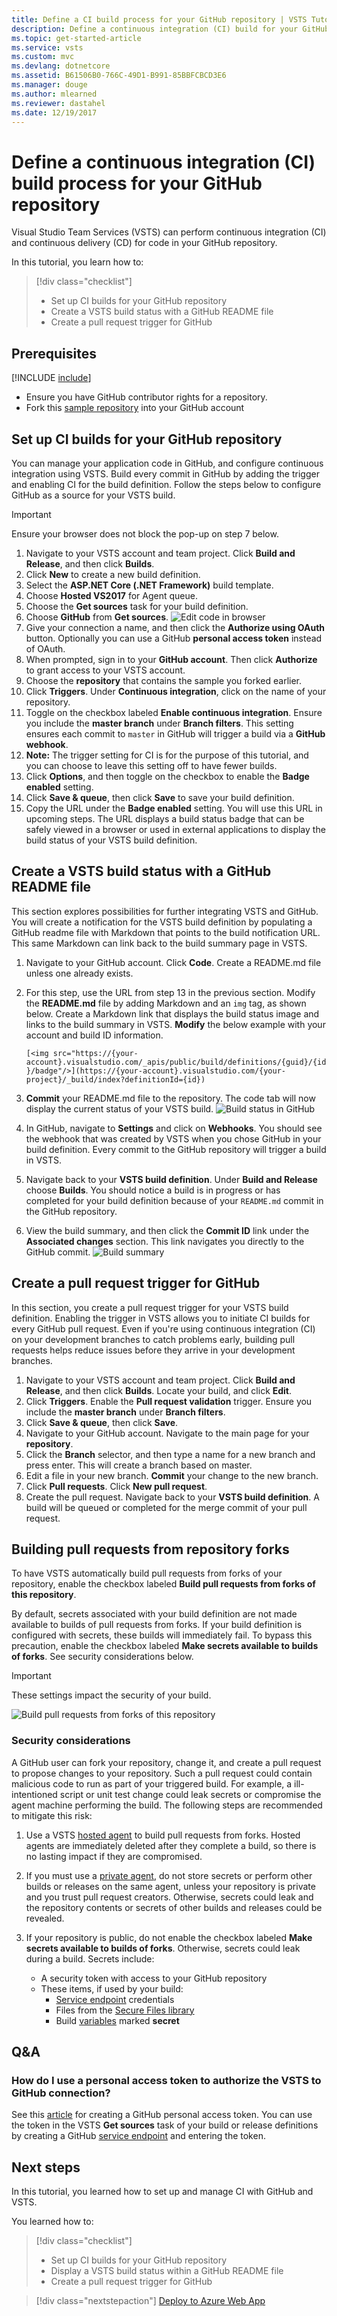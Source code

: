 ```yaml
---
title: Define a CI build process for your GitHub repository | VSTS Tutorial
description: Define a continuous integration (CI) build for your GitHub repository using Visual Studio Team Services
ms.topic: get-started-article
ms.service: vsts
ms.custom: mvc
ms.devlang: dotnetcore
ms.assetid: B61506B0-766C-49D1-B991-85BBFCBCD3E6
ms.manager: douge
ms.author: mlearned
ms.reviewer: dastahel
ms.date: 12/19/2017
---
```


# Define a continuous integration (CI) build process for your GitHub repository

Visual Studio Team Services (VSTS) can perform continuous integration (CI) and continuous delivery (CD) for code in your GitHub repository.

In this tutorial, you learn how to:

> [!div class="checklist"]
> * Set up CI builds for your GitHub repository
> * Create a VSTS build status with a GitHub README file
> * Create a pull request trigger for GitHub

## Prerequisites

[!INCLUDE [include](../_shared/ci-cd-prerequisites-vsts.md)]

* Ensure you have GitHub contributor rights for a repository.
* Fork this [sample repository](https://github.com/adventworks/dotnetcore-sample) into your GitHub account

## Set up CI builds for your GitHub repository

You can manage your application code in GitHub, and configure continuous integration using VSTS. Build every commit in GitHub by adding the trigger and enabling CI for the build definition. Follow the steps below to configure GitHub as a source for your VSTS build. 

> [!IMPORTANT]
> Ensure your browser does not block the pop-up on step 7 below.

1. Navigate to your VSTS account and team project. Click **Build and Release**, and then click **Builds**.
1. Click **New** to create a new build definition.
1. Select the **ASP.NET Core (.NET Framework)** build template.
1. Choose **Hosted VS2017** for Agent queue.
1. Choose the **Get sources** task for your build definition.
1. Choose **GitHub** from **Get sources**.
     ![Edit code in browser](_img/ci-build-github/getsourcesgithub.png)
1. Give your connection a name, and then click the **Authorize using OAuth** button. Optionally you can use a GitHub **personal access token** instead of OAuth.
1. When prompted, sign in to your **GitHub account**. Then click **Authorize** to grant access to your VSTS account.
1. Choose the **repository** that contains the sample you forked earlier.
1. Click **Triggers**. Under **Continuous integration**, click on the name of your repository.
1. Toggle on the checkbox labeled **Enable continuous integration**. Ensure you include the **master branch** under **Branch filters**. This setting ensures each commit to `master` in GitHub will trigger a build via a **GitHub webhook**.
1. **Note:** The trigger setting for CI is for the purpose of this tutorial, and you can choose to leave this setting off to have fewer builds.
1. Click **Options**, and then toggle on the checkbox to enable the **Badge enabled** setting.
1. Click **Save & queue**, then click **Save** to save your build definition.
1. Copy the URL under the **Badge enabled** setting. You will use this URL in upcoming steps. The URL displays a build status badge that can be safely viewed in a browser or used in external applications to display the build status of your VSTS build definition.

## Create a VSTS build status with a GitHub README file

This section explores possibilities for further integrating VSTS and GitHub. You will create a notification for the VSTS build definition by populating a GitHub readme file with Markdown that points to the build notification URL. This same Markdown can link back to the build summary page in VSTS.

1. Navigate to your GitHub account. Click **Code**. Create a README.md file unless one already exists.
1. For this step, use the URL from step 13 in the previous section. Modify the **README.md** file by adding Markdown and an `img` tag, as shown below. Create a Markdown link that displays the build status image and links to the build summary in VSTS. **Modify** the below example with your account and build ID information.

    `[<img src="https://{your-account}.visualstudio.com/_apis/public/build/definitions/{guid}/{id}/badge"/>](https://{your-account}.visualstudio.com/{your-project}/_build/index?definitionId={id})`
1. **Commit** your README.md file to the repository. The code tab will now display the current status of your VSTS build.
    ![Build status in GitHub](_img/ci-build-github/buildstatus.png)
1. In GitHub, navigate to  **Settings** and click on **Webhooks**. You should see the webhook that was created by VSTS when you chose GitHub in your build definition. Every commit to the GitHub repository will trigger a build in VSTS.
1. Navigate back to your **VSTS build definition**. Under **Build and Release** choose **Builds**. You should notice a build is in progress or has completed for your build definition because of your `README.md` commit in the GitHub repository.
1. View the build summary, and then click the **Commit ID** link under the **Associated changes** section. This link navigates you directly to the GitHub commit.
     ![Build summary](_img/ci-build-github/associatedchanges.png)

## Create a pull request trigger for GitHub

In this section, you create a pull request trigger for your VSTS build definition. Enabling the trigger in VSTS allows you to initiate CI builds for every GitHub pull request. Even if you're using continuous integration (CI) on your development branches to catch problems early, building pull requests helps reduce issues before they arrive in your development branches.

1. Navigate to your VSTS account and team project. Click **Build and Release**, and then click **Builds**. Locate your build, and click **Edit**.
1. Click **Triggers**. Enable the **Pull request validation** trigger. Ensure you include the **master branch** under **Branch filters**.
1. Click **Save & queue**, then click **Save**.
1. Navigate to your GitHub account. Navigate to the main page for your **repository**.
1. Click the **Branch** selector, and then type a name for a new branch and press enter. This will create a branch based on master.
1. Edit a file in your new branch. **Commit** your change to the new branch.
1. Click **Pull requests**. Click **New pull request**.
1. Create the pull request. Navigate back to your **VSTS build definition**. A build will be queued or completed for the merge commit of your pull request.

## Building pull requests from repository forks

To have VSTS automatically build pull requests from forks of your repository, enable the checkbox labeled **Build pull requests from forks of this repository**.

By default, secrets associated with your build definition are not made available to builds of pull requests from forks. If your build definition is configured with secrets, these builds will immediately fail. To bypass this precaution, enable the checkbox labeled **Make secrets available to builds of forks**. See security considerations below.

> [!IMPORTANT]
> These settings impact the security of your build.

  ![Build pull requests from forks of this repository](_img/ci-build-github/pullrequestsforks.png)

### Security considerations

A GitHub user can fork your repository, change it, and create a pull request to propose changes to your repository. Such a pull request could contain malicious code to run as part of your triggered build. For example, a ill-intentioned script or unit test change could leak secrets or compromise the agent machine performing the build. The following steps are recommended to mitigate this risk:

1. Use a VSTS [hosted agent](../concepts/agents/hosted.md) to build pull requests from forks. Hosted agents are immediately deleted after they complete a build, so there is no lasting impact if they are compromised.

1. If you must use a [private agent](../concepts/agents/agents.md#install), do not store secrets or perform other builds or releases on the same agent, unless your repository is private and you trust pull request creators. Otherwise, secrets could leak and the repository contents or secrets of other builds and releases could be revealed.

1. If your repository is public, do not enable the checkbox labeled **Make secrets available to builds of forks**. Otherwise, secrets could leak during a build. Secrets include:
    * A security token with access to your GitHub repository
    * These items, if used by your build:
      * [Service endpoint](../concepts/library/service-endpoints.md) credentials
      * Files from the [Secure Files library](../concepts/library/secure-files.md)
      * Build [variables](../concepts/definitions/build/variables.md#user-defined-variables) marked **secret**

## Q&A

### How do I use a personal access token to authorize the VSTS to GitHub connection?

See this [article](https://help.github.com/articles/creating-a-personal-access-token-for-the-command-line/) for creating a GitHub personal access token. You can use the token in the VSTS **Get sources** task of your build or release definitions by creating a GitHub [service endpoint](../concepts/library/service-endpoints.md) and entering the token.

## Next steps

In this tutorial, you learned how to set up and manage CI with GitHub and VSTS.

You learned how to:

> [!div class="checklist"]
> * Set up CI builds for your GitHub repository
> * Display a VSTS build status within a GitHub README file
> * Create a pull request trigger for GitHub

> [!div class="nextstepaction"]
> [Deploy to Azure Web App](../../build-release/apps/cd/deploy-webdeploy-webapps.md)
